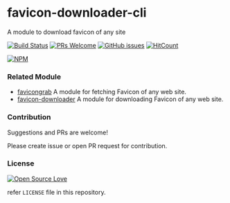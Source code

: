 # favicon-downloader-cli

A module to download favicon of any site

[![Build Status](https://travis-ci.org/anubhavsrivastava/favicon-downloader-cli.svg?branch=master)](https://travis-ci.org/anubhavsrivastava/favicon-downloader-cli)
[![PRs Welcome](https://img.shields.io/badge/PRs-welcome-brightgreen.svg?style=flat-square)](http://makeapullrequest.com)
[![GitHub issues](https://img.shields.io/github/issues/anubhavsrivastava/favicon-downloader-cli.svg?style=flat-square)](https://github.com/anubhavsrivastava/favicon-downloader-cli/issues)
[![HitCount](http://hits.dwyl.io/anubhavsrivastava/favicon-downloader-cli.svg)](http://hits.dwyl.io/anubhavsrivastava/favicon-downloader-cli)

[![NPM](https://nodei.co/npm/favicon-downloader-cli.png?downloads=true&stars=true)](https://nodei.co/npm/favicon-downloader-cli/)

### Related Module

-   [favicongrab](https://github.com/anubhavsrivastava/favicongrab) A module for fetching Favicon of any web site.
-   [favicon-downloader](https://github.com/anubhavsrivastava/favicon-downloader) A module for downloading Favicon of any web site.

### Contribution

Suggestions and PRs are welcome!

Please create issue or open PR request for contribution.

### License

[![Open Source Love](https://badges.frapsoft.com/os/mit/mit.svg?v=102)](LICENSE)

refer `LICENSE` file in this repository.

